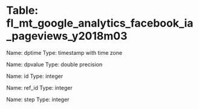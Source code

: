 Table: fl_mt_google_analytics_facebook_ia_pageviews_y2018m03
============================================================

Name: dptime
Type: timestamp with time zone

Name: dpvalue
Type: double precision

Name: id
Type: integer

Name: ref_id
Type: integer

Name: step
Type: integer

